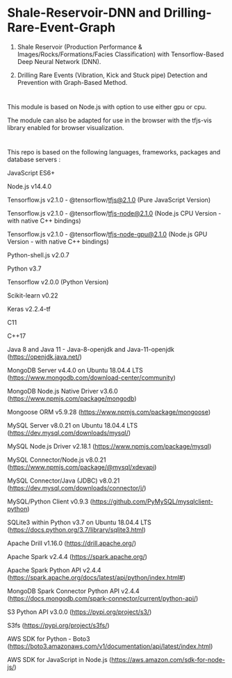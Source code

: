 # Shale-Reservoir-DNN and Drilling-Rare-Event-Graph

1) Shale Reservoir (Production Performance & Images/Rocks/Formations/Facies Classification) with Tensorflow-Based Deep Neural Network (DNN).

2) Drilling Rare Events (Vibration, Kick and Stuck pipe) Detection and Prevention with Graph-Based Method.

# 

This module is based on Node.js with option to use either gpu or cpu. 

The module can also be adapted for use in the browser with the tfjs-vis library enabled for browser visualization.

#

This repo is based on the following languages, frameworks, packages and database servers :

JavaScript ES6+

Node.js v14.4.0

Tensorflow.js v2.1.0 - @tensorflow/tfjs@2.1.0  (Pure JavaScript Version)

Tensorflow.js v2.1.0 - @tensorflow/tfjs-node@2.1.0  (Node.js CPU Version - with native C++ bindings)

Tensorflow.js v2.1.0 - @tensorflow/tfjs-node-gpu@2.1.0  (Node.js GPU Version - with native C++ bindings)

Python-shell.js v2.0.7

Python v3.7

Tensorflow v2.0.0 (Python Version)

Scikit-learn v0.22

Keras v2.2.4-tf

C11

C++17

Java 8 and Java 11 - Java-8-openjdk and Java-11-openjdk (https://openjdk.java.net/)

MongoDB Server v4.4.0 on Ubuntu 18.04.4 LTS (https://www.mongodb.com/download-center/community)

MongoDB Node.js Native Driver v3.6.0 (https://www.npmjs.com/package/mongodb)

Mongoose ORM v5.9.28 (https://www.npmjs.com/package/mongoose)

MySQL Server v8.0.21 on Ubuntu 18.04.4 LTS (https://dev.mysql.com/downloads/mysql/) 

MySQL Node.js Driver v2.18.1 (https://www.npmjs.com/package/mysql)

MySQL Connector/Node.js v8.0.21 (https://www.npmjs.com/package/@mysql/xdevapi)

MySQL Connector/Java (JDBC) v8.0.21 (https://dev.mysql.com/downloads/connector/j/)

MySQL/Python Client v0.9.3 (https://github.com/PyMySQL/mysqlclient-python)

SQLite3 within Python v3.7 on Ubuntu 18.04.4 LTS (https://docs.python.org/3.7/library/sqlite3.html)

Apache Drill v1.16.0 (https://drill.apache.org/)

Apache Spark v2.4.4 (https://spark.apache.org/)

Apache Spark Python API v2.4.4 (https://spark.apache.org/docs/latest/api/python/index.html#)

MongoDB Spark Connector Python API v2.4.4 (https://docs.mongodb.com/spark-connector/current/python-api/)

S3 Python API v3.0.0 (https://pypi.org/project/s3/)

S3fs (https://pypi.org/project/s3fs/)

AWS SDK for Python - Boto3 (https://boto3.amazonaws.com/v1/documentation/api/latest/index.html)

AWS SDK for JavaScript in Node.js (https://aws.amazon.com/sdk-for-node-js/)
